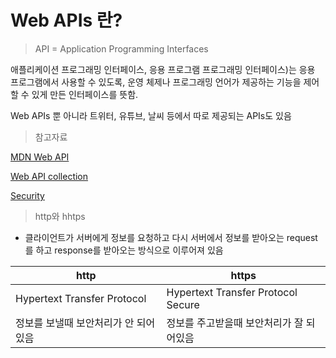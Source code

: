 # Web APIs 란?

>API = Application Programming Interfaces

애플리케이션 프로그래밍 인터페이스, 응용 프로그램 프로그래밍 인터페이스)는 응용 프로그램에서 사용할 수 있도록, 운영 체제나 프로그래밍 언어가 제공하는 기능을 제어할 수 있게 만든 인터페이스를 뜻함.

Web APIs 뿐 아니라 트위터, 유튜브, 날씨 등에서 따로 제공되는 APIs도 있음

>참고자료

[MDN Web API](https://developer.mozilla.org/en-US/docs/Learn/JavaScript/Client-side_web_APIs/Introduction)

[Web API collection](https://developer.mozilla.org/en-US/docs/Web/API)

[Security](https://www.thoughtco.com/what-javascript-cannot-do-2037666)

>http와 hhtps

- 클라이언트가 서버에게 정보를 요청하고 다시 서버에서 정보를 받아오는 request를 하고 response를 받아오는 방식으로 이루어져 있음

|http|https|
|--|--|
|Hypertext Transfer Protocol|Hypertext Transfer Protocol Secure|
|정보를 보낼때 보안처리가 안 되어 있음|정보를 주고받을때 보안처리가 잘 되어있음|
